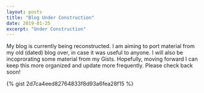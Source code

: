 ```yaml
---
layout: posts
title: "Blog Under Construction"
date: 2019-01-25
excerpt: "Under Construction"
---
```


My blog is currently being reconstructed. I am aiming to port material from my old (dated) blog over, in case it was useful to anyone. I will also be incoprorating some material from my Gists. Hopefully, moving forward I can keep this more organized and update more frequently. Please check back soon!

{% gist 2d7ca4eed82764833f8d93a6fea28f15 %}
